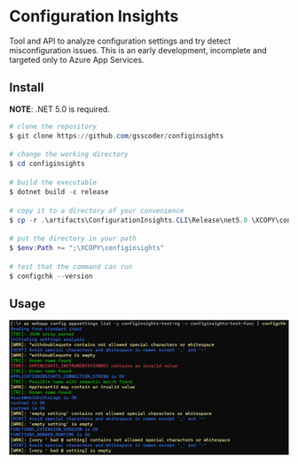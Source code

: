 # Configuration Insights

Tool and API to analyze configuration settings and try detect misconfiguration issues. This is an early development, incomplete and targeted only to Azure App Services.

## Install

**NOTE**: .NET 5.0 is required.

```powershell
# clone the repository
$ git clone https://github.com/gsscoder/configinsights

# change the working directory
$ cd configinsights

# build the executable
$ dotnet build -c release

# copy it to a directory of your convenience
$ cp -r .\artifacts\ConfigurationInsights.CLI\Release\net5.0 \XCOPY\configinsights

# put the directory in your path
$ $env:Path += ";\XCOPY\configinsights"

# test that the command can run
$ configchk --version
```

## Usage

![configchk output](/assets/configchk-out.png)
